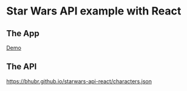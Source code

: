 # Star Wars API example with React

## The App

[Demo](https://bhubr.github.io/starwars-api-react)

## The API

https://bhubr.github.io/starwars-api-react/characters.json
